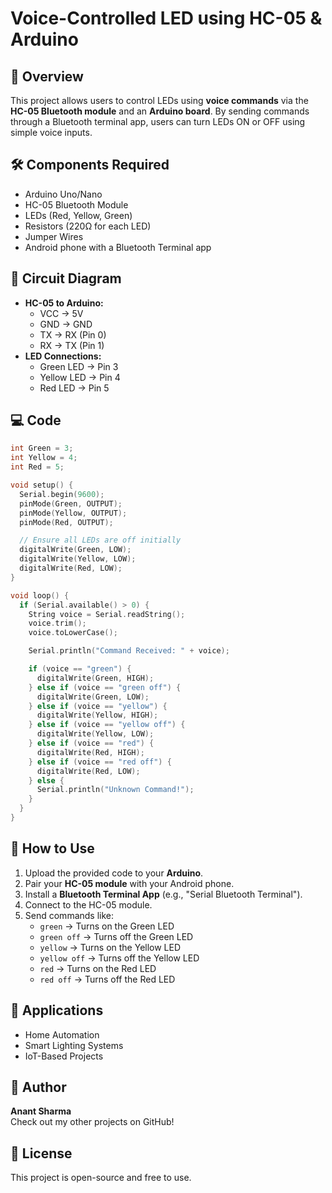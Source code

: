 # Voice-Controlled LED using HC-05 & Arduino

## 📌 Overview
This project allows users to control LEDs using **voice commands** via the **HC-05 Bluetooth module** and an **Arduino board**. By sending commands through a Bluetooth terminal app, users can turn LEDs ON or OFF using simple voice inputs.

## 🛠️ Components Required
- Arduino Uno/Nano
- HC-05 Bluetooth Module
- LEDs (Red, Yellow, Green)
- Resistors (220Ω for each LED)
- Jumper Wires
- Android phone with a Bluetooth Terminal app

## 🔧 Circuit Diagram
- **HC-05 to Arduino:**
  - VCC → 5V
  - GND → GND
  - TX → RX (Pin 0)
  - RX → TX (Pin 1)
- **LED Connections:**
  - Green LED → Pin 3
  - Yellow LED → Pin 4
  - Red LED → Pin 5

## 💻 Code
```cpp
int Green = 3;
int Yellow = 4;
int Red = 5;

void setup() {
  Serial.begin(9600);
  pinMode(Green, OUTPUT);
  pinMode(Yellow, OUTPUT);
  pinMode(Red, OUTPUT);

  // Ensure all LEDs are off initially
  digitalWrite(Green, LOW);
  digitalWrite(Yellow, LOW);
  digitalWrite(Red, LOW);
}

void loop() {
  if (Serial.available() > 0) {
    String voice = Serial.readString();
    voice.trim();
    voice.toLowerCase();

    Serial.println("Command Received: " + voice);

    if (voice == "green") {
      digitalWrite(Green, HIGH);
    } else if (voice == "green off") {
      digitalWrite(Green, LOW);
    } else if (voice == "yellow") {
      digitalWrite(Yellow, HIGH);
    } else if (voice == "yellow off") {
      digitalWrite(Yellow, LOW);
    } else if (voice == "red") {
      digitalWrite(Red, HIGH);
    } else if (voice == "red off") {
      digitalWrite(Red, LOW);
    } else {
      Serial.println("Unknown Command!");
    }
  }
}
```

## 📱 How to Use
1. Upload the provided code to your **Arduino**.
2. Pair your **HC-05 module** with your Android phone.
3. Install a **Bluetooth Terminal App** (e.g., "Serial Bluetooth Terminal").
4. Connect to the HC-05 module.
5. Send commands like:
   - `green` → Turns on the Green LED
   - `green off` → Turns off the Green LED
   - `yellow` → Turns on the Yellow LED
   - `yellow off` → Turns off the Yellow LED
   - `red` → Turns on the Red LED
   - `red off` → Turns off the Red LED

## 🚀 Applications
- Home Automation
- Smart Lighting Systems
- IoT-Based Projects

## 📌 Author
**Anant Sharma**  
Check out my other projects on GitHub!

## 📜 License
This project is open-source and free to use.


